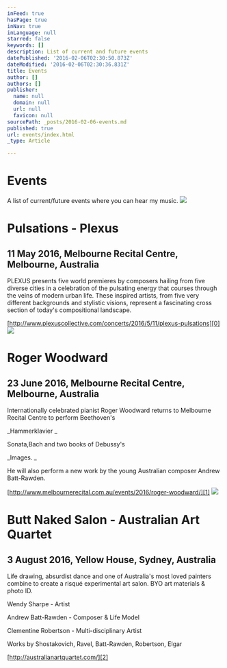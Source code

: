 ```yaml
---
inFeed: true
hasPage: true
inNav: true
inLanguage: null
starred: false
keywords: []
description: List of current and future events
datePublished: '2016-02-06T02:30:50.873Z'
dateModified: '2016-02-06T02:30:36.831Z'
title: Events
author: []
authors: []
publisher:
  name: null
  domain: null
  url: null
  favicon: null
sourcePath: _posts/2016-02-06-events.md
published: true
url: events/index.html
_type: Article

---
```

# Events

A list of current/future events where you can hear my music.
![](https://the-grid-user-content.s3-us-west-2.amazonaws.com/112c824b-b38d-4bdb-b6e9-2177645c2341.jpg)

# Pulsations - Plexus

## 11 May 2016, Melbourne Recital Centre, Melbourne, Australia 

PLEXUS presents five world premieres by composers hailing from five diverse cities in a celebration of the pulsating energy that courses through the veins of modern urban life. These inspired artists, from five very different backgrounds and stylistic visions, represent a fascinating cross section of today's compositional landscape.

[http://www.plexuscollective.com/concerts/2016/5/11/plexus-pulsations][0]
![](https://the-grid-user-content.s3-us-west-2.amazonaws.com/53df55e2-9583-4aa1-b09c-47902a6370f9.jpg)

# Roger Woodward

## 23 June 2016, Melbourne Recital Centre, Melbourne, Australia

Internationally celebrated pianist Roger Woodward returns to Melbourne Recital Centre to perform Beethoven's

_Hammerklavier _

Sonata,Bach and two books of Debussy's 

_Images. _

He will also perform a new work by the young Australian composer Andrew Batt-Rawden.

[http://www.melbournerecital.com.au/events/2016/roger-woodward/][1]
![](https://the-grid-user-content.s3-us-west-2.amazonaws.com/22cb052d-7825-46cf-86e3-91a39d471666.jpg)

# Butt Naked Salon - Australian Art Quartet

## 3 August 2016, Yellow House, Sydney, Australia

Life drawing, absurdist dance and one of Australia's most loved painters combine to create a risqué experimental art salon. BYO art materials & photo ID.

Wendy Sharpe - Artist

Andrew Batt-Rawden - Composer & Life Model

Clementine Robertson - Multi-disciplinary Artist

Works by Shostakovich, Ravel, Batt-Rawden, Robertson, Elgar

[http://australianartquartet.com/][2]

[0]: http://www.plexuscollective.com/concerts/2016/5/11/plexus-pulsations
[1]: http://www.melbournerecital.com.au/events/2016/roger-woodward/
[2]: http://australianartquartet.com/